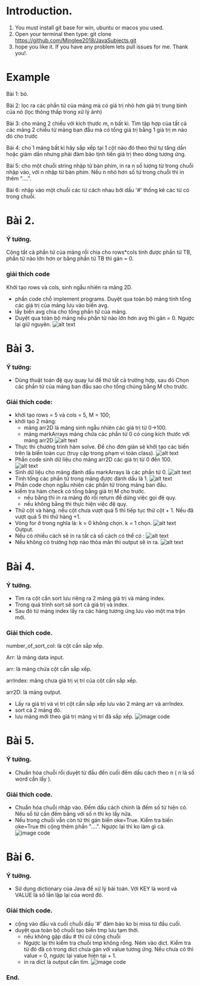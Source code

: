 # Introduction. 
1. You must install git base for win, ubuntu or macos you used. 
2. Open your terminal then type: git clone https://github.com/Minglee2018/JavaSubjects.git 
3. hope you like it. If you have any problem lets pull issues for me. Thank you!. 
# Example
Bài 1: bỏ.
	
Bài 2:  lọc ra các phần tử của mảng mà có giá trị nhỏ hơn giá trị trung bình của nó (lọc thông thấp trong xử lý ảnh)

Bài 3: cho mảng 2 chiều với kích thước m, n bất kì. Tìm tập hợp của tất cả các mảng 2 chiều từ mảng ban đầu mà có tổng giá trị bằng 1 giá trị m nào đó cho trước

Bài 4: cho 1 mảng bất kì hãy sắp xếp tại 1 cột nào đó theo thứ tự tăng dần hoặc giảm dần nhưng phải đảm bảo tịnh tiến giá trị theo dòng tương ứng. 

Bài 5: cho một chuỗi string nhập từ bàn phím, in ra n số lượng từ trong chuỗi nhập vào, với n nhập từ bàn phím. Nếu n nhỏ hơn số từ trong chuỗi thì in thêm "....". 

Bài 6: nhập vào một chuỗi các từ cách nhau bởi dấu '#' thống kê các từ có trong chuỗi. 


# Bài 2. 
### Ý tưởng. 
Cộng tất cả phần tử của mảng rồi chia cho rows*cols tính được phần tử TB, phần tử nào lớn hơn or bằng phần tử TB thì gán = 0.
### giải thích code
Khởi tạo rows và cols, sinh ngẫu nhiên ra mảng 2D. 
- phần code chỗ implement programs. Duyệt qua toàn bộ mảng tính tổng các giá trị của mảng lưu vào biến avg. 
- lấy biến avg chia cho tổng phần tử của mảng. 
- Duyệt qua toàn bộ mảng nếu phần tử nào lớn hơn avg thì gán = 0. Ngược lại giữ nguyên. 
![alt text](images/2.png)

# Bài 3. 
 ### Ý tưởng:
 - Dùng thuật toán đệ quy quay lui để thử tất cả trường hợp, sau đó Chọn các phần tử của mảng ban đầu sao cho tổng chúng bằng M cho trước. 
### Giải thích code:  
- khởi tạo rows = 5 và cols = 5, M = 100; 
- khởi tạo 2 mảng: 
	+ mảng arr2D là mảng sinh ngẫu nhiên các giá trị từ 0->100.
	+ mảng markArrays mảng chứa các phần tử 0 có cùng kích thước với mảng arr2D	
 ![alt text](images/3.1.png)
- Thực thi chương trình hàm solve.
Để cho đơn giản sẽ khởi tạo các biến trên là biến toàn cục (truy cập trong phạm vi toàn class). 
 ![alt text](images/3.2.png)
- Phần code sinh dữ liệu cho mảng arr2D các giá trị từ 0 đến 100. 
 ![alt text](images/3.3.png)
- Sinh dữ liệu cho mảng đánh dấu markArrays là các phần tử 0. 
![alt text](images/3.4.png)
- Tính tổng các phần tử trong mảng được đánh dấu là 1. 
 ![alt text](images/3.5.png)
- Phần code chọn ngẫu nhiên các phần tử trong mảng ban đầu. 
- kiểm tra hàm check có tổng bằng giá trị M cho trước. 
	+ nếu bằng  thì in ra mảng đó rồi return để dừng việc gọi đệ quy. 
	+ nếu không bằng thì thực hiện việc đệ quy. 
- Thử cột và hàng. 
	nếu cột chưa vượt quá 5 thì tiếp tục thử cột + 1. Nếu đã vượt quá 5 thì thử hàng +1.
- Vòng for ở trong nghĩa là: 
	k = 0 không chọn. 
	k = 1 chọn. 
 ![alt text](images/3.6.png)
Output.
- Nếu có nhiều cách sẽ in ra tất cả số cách có thể có : 
![alt text](images/3.7.png)
- Nếu không có trường hợp nào thỏa mãn thì output sẽ in ra. 
![alt text](images/3.8.png)
# Bài 4. 
### Ý tưởng. 
- Tìm ra cột cần sort lưu riêng ra 2 mảng giá trị và mảng index. 
- Trong quá trình sort sẽ sort cả giá trị và index. 
- Sau đó từ mảng index lấy ra các hàng tương ứng lưu vào một ma trận mới. 
### Giải thích code.
number_of_sort_col: là cột cần sắp xếp. 

Arr: là mảng data input. 

arr: là mảng chứa cột cần sắp xếp. 

arrIndex: mảng chưa giá trị vị trí của cột cần sắp xếp.

arr2D: là mảng output. 

- Lấy ra giá trị và vị trí cột cần sắp xếp lưu vào 2 mảng arr và arrIndex. 
- sort cả 2 mảng đó. 
- lưu mảng mới theo giá trị mảng vị trí đã sắp xếp. 
![image code](images/4.png)
 
# Bài 5. 
### Ý tưởng.
 - Chuẩn hóa chuỗi rồi duyệt từ đầu đến cuối đếm dấu cách theo n ( n là số word cần lấy ).
### Giải thích code.
- Chuẩn hóa chuỗi nhập vào. Đếm dấu cách chính là đếm số từ hiện có. Nếu số từ cần đếm bằng với số n thì ko lấy nữa. 
- Nếu trong chuỗi vẫn còn từ thì gán biến oke=True. Kiểm tra biến oke=True thì cộng thêm phần "....". Ngược lại thì ko làm gì cả. 
 ![image code](images/5.png)
# Bài 6. 
### Ý tưởng. 
- Sử dụng dictionary của Java để xử lý bài toán. Với KEY là word và VALUE là số lần lặp lại của word đó.
### Giải thích code.
- cộng vào đầu và cuối chuỗi dấu '#' đảm bảo ko bị miss từ đầu cuối. 
- duyệt qua toàn bộ chuỗi tạo biến tmp lưu tạm thời. 
	+ nếu không gặp dấu # thì cứ cộng chuỗi
	+ Ngược lại thì kiểm tra chuỗi tmp không rổng. 
		Ném vào dict. Kiểm tra từ đó đã có trong dict chưa gán với value tương ứng. Nếu chưa có thì value = 0, ngược lại value hiện tại + 1.  
	+  in ra dict là output cần tìm. 
![image code](images/6.png)
### End. 
